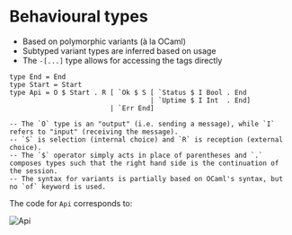 # Behavioural types

* Based on polymorphic variants (à la OCaml)
* Subtyped variant types are inferred based on usage
* The `-[...]` type allows for accessing the tags directly

```
type End = End
type Start = Start
type Api = O $ Start . R [ `Ok $ S [ `Status $ I Bool . End
                                   | `Uptime $ I Int  . End]
                         | `Err End]

-- The `O` type is an "output" (i.e. sending a message), while `I` refers to "input" (receiving the message).
-- `S` is selection (internal choice) and `R` is reception (external choice).
-- The `$` operator simply acts in place of parentheses and `.` composes types such that the right hand side is the continuation of the session.
-- The syntax for variants is partially based on OCaml's syntax, but no `of` keyword is used.
```

The code for `Api` corresponds to:

![Api](https://latex.codecogs.com/gif.latex?\inline&space;!\textup{Start}.&\{\textup{Ok}:&space;\oplus\{\textup{Status}:&space;?\textup{Bool}&space;.&space;\varepsilon,&space;\textup{Uptime}:?\textup{Int}&space;.&space;\varepsilon\},&space;\textup{Err}:&space;\varepsilon\})

